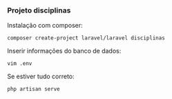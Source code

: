 ### Projeto disciplinas

Instalação com composer:

    composer create-project laravel/laravel disciplinas

Inserir informações do banco de dados:

    vim .env

Se estiver tudo correto:

    php artisan serve


